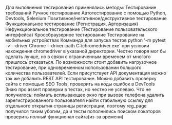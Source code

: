 Для выполнения тестирования применялись методы:
Тестирование требований
Ручное тестирование
Автотестирование с помощью Python, Devtools, Selenium
Позитивное/негативное/деструктивное тестирование
Функциональное тестирование (Регистрация, Авторизация)
Нефункциональное тестирование (Тестирование пользовательского интерфейса)
Кроссбраузерное тестирование
Тестирование на мобильных устройствах Комманда для запуска тестов python '-m pytest -v --driver Chrome --driver-path C:\chromedriver.exe' при условии нахождения chromedriver в указаной директории. Честно говоря мог бы сделать лучше, но в связи с ограниченным временем от многого пришлось отказаться. По возможности стоит добавить нагрузочное тестирование, при одновременном использовании большого количества пользователей. Если присутствует API документация можно так же добавить REST API тестирование. Можно добавить проверку сайта с помощью SEO Tools, проверить на коды ошибок в DevTools Знаю про assert проверки в тестах, но честно не успеваю. Что не получилось:
поймать всплывающее окно при вызове телефона
удалить зарегистрированного пользователя
найти стабильную ссылку для отдельного открытия страницы регистрации, поэтому reg_page получился таким убогим, да и тесты пополнились поиском локаторов
проверить полный функционал сайта(из-за времени)
